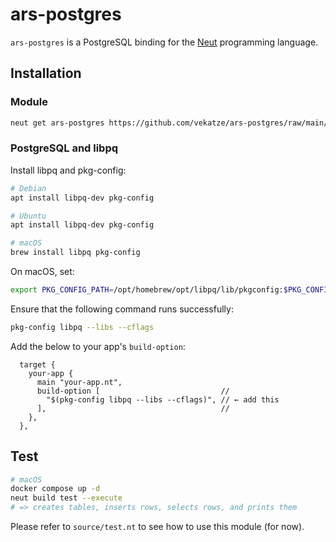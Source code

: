 # ars-postgres

`ars-postgres` is a PostgreSQL binding for the [Neut](https://vekatze.github.io/neut/) programming language.

## Installation

### Module

```sh
neut get ars-postgres https://github.com/vekatze/ars-postgres/raw/main/archive/0-1-14.tar.zst
```

### PostgreSQL and libpq

Install libpq and pkg-config:

```sh
# Debian
apt install libpq-dev pkg-config

# Ubuntu
apt install libpq-dev pkg-config

# macOS
brew install libpq pkg-config
```

On macOS, set:

```sh
export PKG_CONFIG_PATH=/opt/homebrew/opt/libpq/lib/pkgconfig:$PKG_CONFIG_PATH
```

Ensure that the following command runs successfully:

```sh
pkg-config libpq --libs --cflags
```

Add the below to your app's `build-option`:

```ens
  target {
    your-app {
      main "your-app.nt",
      build-option [                           //
        "$(pkg-config libpq --libs --cflags)", // ← add this
      ],                                       //
    },
  },
```

## Test

```sh
# macOS
docker compose up -d
neut build test --execute
# => creates tables, inserts rows, selects rows, and prints them
```

Please refer to `source/test.nt` to see how to use this module (for now).
